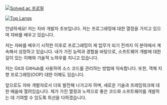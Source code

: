 [![Solved.ac 프로필](http://mazassumnida.wtf/api/v2/generate_badge?boj=kimminsuA)](https://solved.ac/kimminsuA)

[![Top Langs](https://github-readme-stats.vercel.app/api/top-langs/?username=kimminsuA)](https://github.com/kimminsuA/github-readme-stats)

안녕하세요! 저는 자바 개발자 초보입니다. 저는 프로그래밍에 대한 열정을 가지고 있으며 자바를 배우고 있습니다.

저는 자바를 배우기 시작한 이후로 프로그래밍이 제 업무가 되기 전까지 이 분야에서 계속해서 성장하고 있습니다. 내가 가진 능력과 경험을 바탕으로, 소프트웨어 개발에 대한 깊이 있는 이해와 기술적 노하우를 지니고 있습니다.

저는 Git과 GitHub를 사용하여 소스 코드를 관리하는 방법에 익숙합니다. 또한, 객체 지향 프로그래밍(OOP) 대한 이해도 있습니다.

앞으로도 자바 개발자로서 더욱 발전해 나가고자 하며, 새로운 기술과 프레임워크에 대한 배움에 열려있습니다. 제가 가진 열정과 노력으로 좋은 코드와 소프트웨어를 개발하는 데 기여할 수 있도록 최선을 다하겠습니다. 
